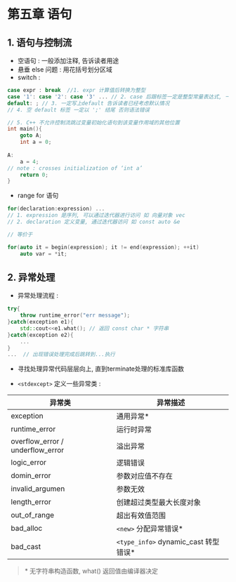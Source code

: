 # 第五章 语句
## 1. 语句与控制流
- 空语句 : 一般添加注释, 告诉读者用途
- 悬垂 else 问题 : 用花括号划分区域
- switch : 
```c++
case expr : break  //1. expr 计算值后转换为整型
case '1': case '2': case '3' ... // 2. case 后跟标签一定是整型常量表达式, 一致流程写法
default: ; // 3. 一定写上default 告诉读者已经考虑默认情况
// 4. 空 default 标签 一定以 ';' 结尾 否则语法错误

// 5. C++ 不允许控制流跳过变量初始化语句到该变量作用域的其他位置
int main(){
	goto A;
	int a = 0;
	
A:
	a = 4;
// note : crosses initialization of ‘int a’
	return 0;
}
```

- range for 语句
```c++
for(declaration:expression) ...
// 1. expression 是序列, 可以通过迭代器进行访问 如 向量对象 vec
// 2. declaration 定义变量, 通过迭代器访问 如 const auto &e

// 等价于

for(auto it = begin(expression); it != end(expression); ++it)
	auto var = *it;
```

## 2. 异常处理
- 异常处理流程 : 
```c++
try{
	throw runtime_error("err message");
}catch(exception e1){
	std::cout<<e1.what(); // 返回 const char * 字符串
}catch(exception e2){
	...
}
...  // 出现错误处理完成后跳转到...执行
```

- 寻找处理异常代码层层向上, 直到terminate处理的标准库函数

- `<stdexcept>` 定义一些异常类 :

| 异常类 | 异常描述 |
| --- | --- |
| exception | 通用异常\* |
| runtime_error | 运行时异常 |
| overflow_error / underflow_error | 溢出异常 |
| logic_error | 逻辑错误 |
| domin_error | 参数对应值不存在 |
| invalid_argumen | 参数无效 |
| length_error | 创建超过类型最大长度对象 |
| out_of_range | 超出有效值范围 |
| bad_alloc | `<new>`  分配异常错误\* |
| bad_cast | `<type_info>` dynamic_cast 转型错误\* |
> \* 无字符串构造函数, what() 返回值由编译器决定



